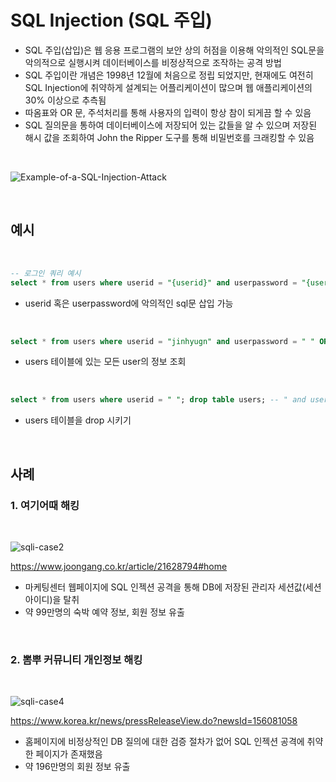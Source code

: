 # SQL Injection (SQL 주입)

+ SQL 주입(삽입)은 웹 응용 프로그램의 보안 상의 허점을 이용해 악의적인 SQL문을 악의적으로 실행시켜 데이터베이스를 비정상적으로 조작하는 공격 방법
+ SQL 주입이란 개념은 1998년 12월에 처음으로 정립 되었지만, 현재에도 여전히 SQL Injection에 취약하게 설계되는 어플리케이션이 많으며 웹 애플리케이션의 30% 이상으로 추측됨
+ 따옴표와 OR 문, 주석처리를 통해 사용자의 입력이 항상 참이 되게끔 할 수 있음
+ SQL 질의문을 통하여 데이터베이스에 저장되어 있는 값들을 알 수 있으며 저장된 해시 값을 조회하여 John the Ripper 도구를 통해 비밀번호를 크래킹할 수 있음

<br>

![Example-of-a-SQL-Injection-Attack](https://user-images.githubusercontent.com/68081743/223423269-9dbf7dfb-e4bd-4fb3-a686-70f226793a6c.png)

<br>

## 예시

<br>

```sql
-- 로그인 쿼리 예시
select * from users where userid = "{userid}" and userpassword = "{userpassword}";
```
+ userid 혹은 userpassword에 악의적인 sql문 삽입 가능

<br>

```sql
select * from users where userid = "jinhyugn" and userpassword = " " OR "1" = "1 ";
```

+ users 테이블에 있는 모든 user의 정보 조회

<br>

```sql
select * from users where userid = " "; drop table users; -- " and userpassword = "";
```

+ users 테이블을 drop 시키기

<br>

## 사례

### 1. 여기어때 해킹
<br>

![sqli-case2](https://user-images.githubusercontent.com/68081743/223422802-82a78434-2744-4dd3-bd04-518200e52f52.JPG)

https://www.joongang.co.kr/article/21628794#home

+ 마케팅센터 웹페이지에 SQL 인젝션 공격을 통해 DB에 저장된 관리자 세션값(세션 아이디)을 탈취
+ 약 99만명의 숙박 예약 정보, 회원 정보 유출

<br>

### 2. 뽐뿌 커뮤니티 개인정보 해킹
<br>

![sqli-case4](https://user-images.githubusercontent.com/68081743/223422951-02278a9b-8faf-468a-b84b-ce7b8b80de14.JPG)

https://www.korea.kr/news/pressReleaseView.do?newsId=156081058

+ 홈페이지에 비정상적인 DB 질의에 대한 검증 절차가 없어 SQL 인젝션 공격에 취약한 페이지가 존재했음
+ 약 196만명의 회원 정보 유출

<br>
